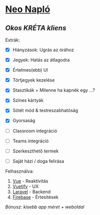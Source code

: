# **[Neo Napló](http://filc-naplo.herokuapp.com/)**
## *Okos KRÉTA kliens*
Extrák:
 - [x] Hiányzások: Ugrás az órához
 - [x] Jegyek: Hatás az átlagodra
 - [x] Értelmes(ebb) UI
 - [x] Törtjegyek kezelése
 - [x] Stasztikák + Milenne ha kapnék egy ...?
 - [x] Színes kártyák
 - [x] Sötét mód & testreszabhatóság
 - [x] Gyorsaság
 - [ ] Classroom integráció
 - [ ] Teams integráció
 - [ ] Szerkeszthető termek
 - [ ] Saját házi / doga felirása


Felhasználva:
1. [Vue](https://vuejs.org) - Reaktivitás
2. [Vuetify](https://vuetifyjs.com) - UX
3. [Laravel](https://laravel.com) - Backend
4. [Firebase](https://firebase.google.com/) - Értesitések

*Bónusz: kisebb app méret + weboldal*